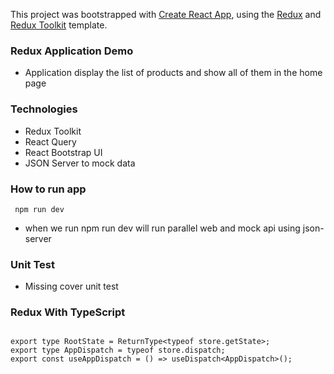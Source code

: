 This project was bootstrapped with [Create React App](https://github.com/facebook/create-react-app), using the [Redux](https://redux.js.org/) and [Redux Toolkit](https://redux-toolkit.js.org/) template.

### Redux Application Demo
- Application display the list of products and show all of them in the home page

### Technologies
- Redux Toolkit 
- React Query
- React Bootstrap UI 
- JSON Server to mock data

### How to run app
```
 npm run dev
```

- when we run npm run dev will run parallel web and mock api using json-server

### Unit Test
- Missing cover unit test

### Redux With TypeScript
```

export type RootState = ReturnType<typeof store.getState>;
export type AppDispatch = typeof store.dispatch;
export const useAppDispatch = () => useDispatch<AppDispatch>();

```